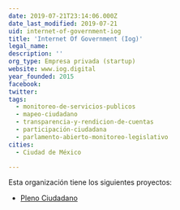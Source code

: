 ```yaml
---
date: 2019-07-21T23:14:06.000Z
date_last_modified: 2019-07-21
uid: internet-of-government-iog
title: 'Internet Of Government (Iog)'
legal_name: 
description: ''
org_type: Empresa privada (startup)
website: www.iog.digital
year_founded: 2015
facebook: 
twitter: 
tags:
  - monitoreo-de-servicios-publicos
  - mapeo-ciudadano
  - transparencia-y-rendicion-de-cuentas
  - participación-ciudadana
  - parlamento-abierto-monitoreo-legislativo
cities: 
  - Ciudad de México

---
```


Esta organización tiene los siguientes proyectos:

- [Pleno Ciudadano](/proyectos/pleno-ciudadano)
